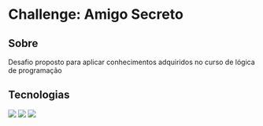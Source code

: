 <h1>Challenge: Amigo Secreto</h1>

<h2>Sobre</h2>

<p>Desafio proposto para aplicar conhecimentos adquiridos no curso de lógica de programação</p>

## Tecnologias
<div>
<img src="https://img.shields.io/badge/HTML-239120?style=for-the-badge&logo=html5&logoColor=white">
<img src="https://img.shields.io/badge/CSS-239120?&style=for-the-badge&logo=css3&logoColor=white">
<img src="https://img.shields.io/badge/JavaScript-F7DF1E?style=for-the-badge&logo=javascript&logoColor=black">
</div>
